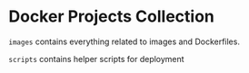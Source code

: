 Docker Projects Collection
======

`images` contains everything related to images and Dockerfiles.

`scripts` contains helper scripts for deployment
